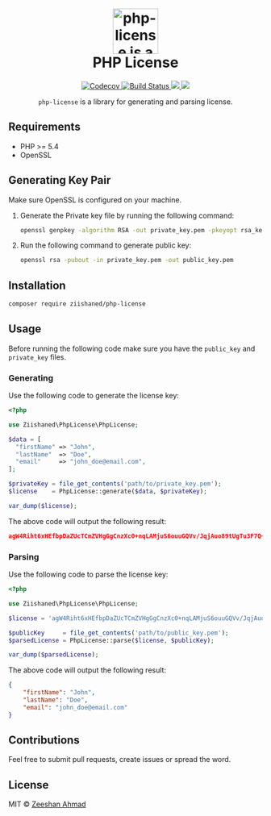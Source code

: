 <h1 align="center">
	<img height="90" src="https://image.flaticon.com/icons/svg/21/21226.svg" alt="php-license is a library for generating and parsing license" />
	<br> PHP License
</h1>
<p align="center">
  <a href="https://codecov.io/gh/ziishaned/php-license">
    <img src="https://codecov.io/gh/ziishaned/php-license/branch/master/graph/badge.svg" alt="Codecov" />
  </a>
  <a href="https://travis-ci.org/ziishaned/php-license">
    <img src="https://img.shields.io/travis/ziishaned/php-license.svg?style=flat" alt="Build Status" />
  </a>
  <a href="https://twitter.com/home?status=PHP%20License%20by%20%40ziishaned%20http%3A//github.com/ziishaned/php-license">
    <img src="https://img.shields.io/badge/twitter-tweet-blue.svg?style=flat-square"/>
  </a>
  <a href="https://twitter.com/ziishaned">
    <img src="https://img.shields.io/badge/feedback-@ziishaned-blue.svg?style=flat-square" />
  </a>
</p>

<p align="center"><code>php-license</code> is a library for generating and parsing license.</p>

## Requirements

* PHP >= 5.4
* OpenSSL

## Generating Key Pair

Make sure OpenSSL is configured on your machine.

1. Generate the Private key file by running the following command:
   ```bash
   openssl genpkey -algorithm RSA -out private_key.pem -pkeyopt rsa_keygen_bits:2048
   ```

2. Run the following command to generate public key:
   ```bash
   openssl rsa -pubout -in private_key.pem -out public_key.pem
   ```

## Installation

```bash
composer require ziishaned/php-license
```

## Usage

Before running the following code make sure you have the `public_key` and `private_key` files.

### Generating

Use the following code to generate the license key:

```php
<?php

use Ziishaned\PhpLicense\PhpLicense;

$data = [
  "firstName" => "John",
  "lastName"  => "Doe",
  "email"     => "john_doe@email.com",
];

$privateKey = file_get_contents('path/to/private_key.pem');
$license    = PhpLicense::generate($data, $privateKey);

var_dump($license);
```

The above code will output the following result:

```json
agW4Riht6xHEfbpDaZUcTCmZVHgGgCnzXc0+nqLAMjuS6ouuGQVv/JqjAuo89tUgTu3F7Q+WProPcNm1aXdavxj3xOxTJ3e2w0NSS09sBZONxG9MzzofqvYPCnu/I1WMLgaRXiiNJcz5WtqFLFSdTgehqU5VLO+eDhfWUeZ0EJlCtCLPu19hP56/+24+/tmnh4ySLc9tV+YGLYtpmt7Gyf+h3sbMO0SJMwe+XSuuTcUsIUDg3AQUlj7c4ctwhkdYkRyyjj27U09CgpWWgU5b3sXSqZ3DFdTNaP8sIVH3Y39b7/o+Gx7WIHzngCnczK58L81LTVwnkyzSBqKUT5oq4A==
```

### Parsing

Use the following code to parse the license key:

```php
<?php

use Ziishaned\PhpLicense\PhpLicense;

$license = 'agW4Riht6xHEfbpDaZUcTCmZVHgGgCnzXc0+nqLAMjuS6ouuGQVv/JqjAuo89tUgTu3F7Q+WProPcNm1aXdavxj3xOxTJ3e2w0NSS09sBZONxG9MzzofqvYPCnu/I1WMLgaRXiiNJcz5WtqFLFSdTgehqU5VLO+eDhfWUeZ0EJlCtCLPu19hP56/+24+/tmnh4ySLc9tV+YGLYtpmt7Gyf+h3sbMO0SJMwe+XSuuTcUsIUDg3AQUlj7c4ctwhkdYkRyyjj27U09CgpWWgU5b3sXSqZ3DFdTNaP8sIVH3Y39b7/o+Gx7WIHzngCnczK58L81LTVwnkyzSBqKUT5oq4A==';

$publicKey     = file_get_contents('path/to/public_key.pem');
$parsedLicense = PhpLicense::parse($license, $publicKey);

var_dump($parsedLicense);
```

The above code will output the following result:

```json
{
    "firstName": "John",
    "lastName": "Doe",
    "email": "john_doe@email.com"
}
```

## Contributions

Feel free to submit pull requests, create issues or spread the word.

## License

MIT &copy; [Zeeshan Ahmad](https://twitter.com/ziishaned)
